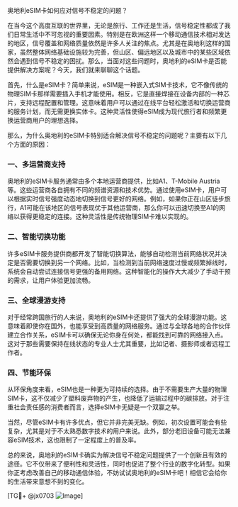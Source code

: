 奥地利eSIM卡如何应对信号不稳定的问题？

在当今这个高度互联的世界里，无论是旅行、工作还是生活，信号稳定性都成了我们日常生活中不可忽视的重要因素。特别是在欧洲这样一个移动通信技术相对发达的地区，信号覆盖和网络质量依然是许多人关注的焦点。尤其是在奥地利这样的国家，虽然整体网络基础设施较为完善，但山区、偏远地区以及城市中的某些区域依然会遇到信号不稳定的困扰。那么，当面对这些问题时，奥地利的eSIM卡是否能提供解决方案呢？今天，我们就来聊聊这个话题。

首先，什么是eSIM卡？简单来说，eSIM是一种嵌入式SIM卡技术，它不像传统的物理SIM卡那样需要插入手机才能使用。相反，它是直接焊接在设备内部的一种芯片，支持远程配置和管理。这意味着用户可以通过在线平台轻松激活和切换运营商的服务计划，而无需更换实体卡。这种灵活性使得eSIM成为现代旅行者和频繁更换运营商用户的理想选择。

那么，为什么奥地利的eSIM卡特别适合解决信号不稳定的问题呢？主要有以下几个方面的原因：

### 一、多运营商支持

奥地利的eSIM卡服务通常由多个本地运营商提供，比如A1、T-Mobile Austria等。这些运营商各自拥有不同的频谱资源和技术优势。通过使用eSIM卡，用户可以根据实时信号强度动态地切换到信号更好的网络。例如，如果你正在山区徒步旅行，A1可能在该地区的信号表现优于其他运营商，那么你可以迅速切换至A1的网络以获得更稳定的连接。这种灵活性是传统物理SIM卡难以实现的。

### 二、智能切换功能

许多eSIM卡服务提供商都开发了智能切换算法，能够自动检测当前网络状况并决定是否需要切换到另一个网络。比如，当检测到当前网络速度过慢或频繁掉线时，系统会自动尝试连接信号更强的备用网络。这种智能化的操作大大减少了手动干预的需求，让用户体验更加流畅。

### 三、全球漫游支持

对于经常跨国旅行的人来说，奥地利的eSIM卡还提供了强大的全球漫游功能。这意味着即使你在国外，也能享受到高质量的网络服务。通过与全球各地的合作伙伴建立合作关系，eSIM卡可以确保无论你身在何处，都能找到可靠的网络接入点。这对于那些需要保持在线状态的专业人士尤其重要，比如记者、摄影师或者远程工作者。

### 四、节能环保

从环保角度来看，eSIM也是一种更为可持续的选择。由于不需要生产大量的物理SIM卡，这不仅减少了塑料废弃物的产生，也降低了运输过程中的碳排放。对于注重社会责任感的消费者而言，选择eSIM卡无疑是一个双赢之举。

当然，尽管eSIM卡有许多优点，但它并非完美无缺。例如，初次设置可能会有些复杂，尤其是对于不太熟悉数字技术的用户来说。此外，部分老旧设备可能无法兼容eSIM技术，这也限制了一定程度上的普及率。

总的来说，奥地利的eSIM卡确实为解决信号不稳定问题提供了一个创新且有效的途径。它不仅带来了便利性和灵活性，同时也促进了整个行业的数字化转型。如果你正考虑改善自己的移动通信体验，不妨试试奥地利的eSIM卡吧！相信它会给你的生活带来意想不到的变化。

[TG💪+ @jx0703 ![Image](https://github.com/user-attachments/assets/dbca1d08-cadb-493c-b0ec-ad6f7a83f270)]